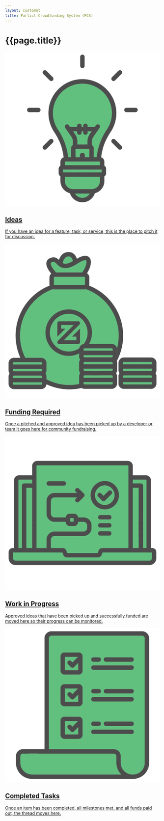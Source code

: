 ```yaml
---
layout: customnt
title: Particl Crowdfunding System (PCS)
---
```

<div class="ffs-main">
        <div class="container description" >
               <h1>{{page.title}}</h1>
        </div>
        <section class="container">
            <div class="row">
               <div class="half col-sm-6 col-xs-12">
                    <a href="{{site.baseurl}}/ideas/" class="ffs-cat row">
                     <div class="col-sm-4 col-xs-4">
                         <img src="/img/ideas.png" class="icon"/>
                     </div>
                     <div class="col-sm-8 col-xs-8">
                         <h2>Ideas</h2>
                         <p>If you have an idea for a feature, task, or service, this is the place to pitch it for discussion.</p>
                     </div>
                     </a>
               </div>
               <div class="half col-sm-6 col-xs-12">
                  <a href="{{site.baseurl}}/funding-required/" class="row ffs-cat">
                     <div class="col-sm-4 col-xs-4">
                         <img src="/img/funding-required.png" class="icon"/>
                     </div>
                     <div class="col-sm-8 col-xs-8">
                         <h2>Funding Required</h2>
                         <p>Once a pitched and approved idea has been picked up by a developer or team it goes here for community fundraising.</p>
                     </div>
                   </a>
               </div>
               <div class="half col-sm-6 col-xs-12">
                  <a href="{{site.baseurl}}/work-in-progress/" class="row ffs-cat">
                    <div class="col-sm-4 col-xs-4">
                         <img src="/img/work-in-progress.png" class="icon"/>
                     </div>
                     <div class="col-sm-8 col-xs-8">
                         <h2>Work in Progress</h2>
                        <p>Approved ideas that have been picked up and successfully funded are moved here so their progress can be monitored.</p>
                     </div>
                   </a>
               </div>
               <div class="half col-sm-6 col-xs-12">
                    <a href="{{site.baseurl}}/completed-proposals/" class="ffs-cat row">
                        <div class="col-sm-4 col-xs-4">
                             <img src="/img/completed-tasks.png" class="icon"/>
                         </div>
                         <div class="col-sm-8 col-xs-8">
                             <h2>Completed Tasks</h2>
                             <p>Once an item has been completed, all milestones met, and all funds paid out, the thread moves here.</p>
                         </div>
                   </a>
               </div>
            </div>
        </section>
</div>
